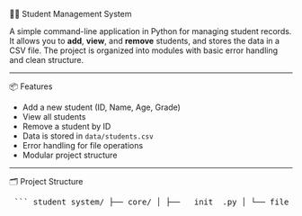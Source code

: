🧑‍🎓 Student Management System

A simple command-line application in Python for managing student records. It allows you to **add**, **view**, and **remove** students, and stores the data in a CSV file. The project is organized into modules with basic error handling and clean structure.

---

📦 Features

- Add a new student (ID, Name, Age, Grade)
- View all students
- Remove a student by ID
- Data is stored in `data/students.csv`
- Error handling for file operations
- Modular project structure

---

🗂️ Project Structure

<pre> ``` student_system/ ├── core/ │ ├── __init__.py │ └── file_handler.py │ ├── data/ │ └── students.csv │ ├── main/ │ └── main.py │ └── README.md ``` </pre>



